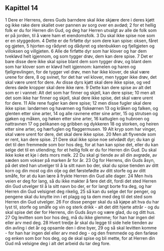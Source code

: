 ## Kapittel 14

1 Dere er Herrens, deres Guds barndere skal ikke skjære dere i deres kjøtt og ikke rake dere skallet over pannen av sorg over en avdød;
2 for et hellig folk er du for Herren din Gud, og deg har Herren utvalgt av alle de folk som er på jorden, til å være ham et eiendomsfolk.
3 Du skal ikke spise noe som er en styggedom.
4 Dette er de firføtte dyr som dere kan spise: oksen, fåret og gjeten,
5 hjorten og rådyret og dådyret og stenbukken og fjellgjeten og villoksen og villgjeten.
6 Alle de firføtte dyr som har klover og har dem tvekløvd helt igjennom, og som tygger drøv, dem kan dere spise.
7 Det er bare disse dere ikke skal spise blant dem som tygger drøv, og blant dem som har klover som er kløvd helt igjennom: kamelen og haren og fjellgrevlingen, for de tygger vel drøv, men har ikke klover, de skal være urene for dere,
8 og svinet, for det har vel klover, men tygger ikke drøv, det skal være urent for dere. Av disse dyrs kjøtt skal dere ikke spise, og ved deres døde kropper skal dere ikke røre.
9 Dette kan dere spise av alt det som er i vannet: Alt det som har finner og skjell, kan dere spise;
10 men alt det som ikke har finner og skjell, skal dere ikke spise, det skal være urent for dere.
11 Alle rene fugler kan dere spise;
12 men disse fugler skal dere ikke spise: landørnen og havørnen og fiskeørnen
13 og kråken og falken, og glenten etter sine arter,
14 og alle ravnene etter sine arter,
15 og strutsen og gjøken og måken, og høken etter sine arter,
16 kattuglen og hubroen og nattravnen
17 og pelikanen og gribben og dykkeren
18 og storken, og heiren etter sine arter, og hærfuglen og flaggermusen.
19 Alt kryp som har vinger, skal være urent for dere, det skal dere ikke spise.
20 Men alt flyvende som er rent, kan dere spise.
21 Dere skal ikke spise noe selvdødt dyr; du kan gi det til den fremmede som bor hos deg, for at han kan spise det, eller du kan selge det til en utlending; for et hellig folk er du for Herren din Gud. Du skal ikke koke et kje i dets mors melk.
22 Du skal gi tiende av all din avgrøde, av sæden som vokser på marken år for år.
23 Og for Herrens, din Guds åsyn, på det sted han utvelger til å la sitt navn bo der, skal du spise tienden av ditt korn og din most og din olje og det førstefødte av ditt storfe og av ditt småfe, for at du kan lære å frykte Herren din Gud alle dager.
24 Men hvis veien er deg for lang, så du ikke makter å føre det dit, fordi det sted Herren din Gud utvelger til å la sitt navn bo der, er for langt borte fra deg, og har Herren din Gud velsignet deg rikelig,
25 så kan du selge det for penger, og pengene skal du knytte inn i et plagg og ta dem med deg til det sted som Herren din Gud utvelger.
26 For disse penger skal du så kjøpe alt hva du har lyst til, storfe og småfe og vin og sterk drikk - alt det ditt hjerte attrår - og du skal spise det der for Herrens, din Guds åsyn og være glad, du og ditt hus.
27 Og levitten som bor hos deg, må du ikke glemme; for han har ingen del eller arv med deg.
28 Hvert tredje år skal du legge til side hele tienden av din avling i det år og opsamle den i dine byer,
29 og så skal levitten komme - for han har ingen del eller arv med deg - og den fremmede og den farløse og enken som bor hos deg, og de skal spise og bli mette, for at Herren din Gud må velsigne deg i alt det arbeid du tar deg fore.
